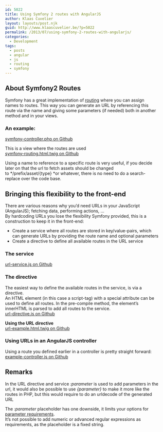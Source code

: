 ```yaml
---
id: 5022
title: Using Symfony 2 routes with AngularJS
author: Klaas Cuvelier
layout: layouts/post.njk
guid: http://www.klaascuvelier.be/?p=5022
permalink: /2013/07/using-symfony-2-routes-with-angularjs/
categories:
  - Development
tags:
  - posts
  - angular
  - js
  - routing
  - symfony
---
```


## About Symfony2 Routes

Symfony has a great implementation of <a title="Symfony routing" href="http://symfony.com/doc/current/book/routing.html" target="_blank">routing</a> where you can assign names to routes. This way you can generate an URL by referencing this route via the name and giving some parameters (if needed) both in another method and in your views.

### **An example:**

[symfony-controller.php on Github](https://gist.github.com/klaascuvelier/6018279)

This is a view where the routes are used  
[symfony-routing.html.twig on Github](https://gist.github.com/klaascuvelier/6018261)

Using a name to reference to a specific route is very useful, if you decide later on that the url to fetch assets should be changed to */prefix/asset/{type} *or whatever, there is no need to do a search-replace over the code base.

## **Bringing this flexibility to the front-end**

There are various reasons why you&#8217;d need URLs in your JavaScript (AngularJS); fetching data, performing actions, &#8230;  
By hardcoding URLs you lose the flexibility Symfony provided, this is a construction to keep it in the front-end:

- Create a service where all routes are stored in key/value-pairs, which can generate URLs by providing the route name and optional parameters
- Create a directive to define all available routes in the URL service

### **The service**

[url-service.js on Github](https://gist.github.com/klaascuvelier/6018363)

### **The directive**

The easiest way to define the available routes in the service, is via a directive.  
An HTML element (in this case a script-tag) with a special attribute can be used to define all routes. In the pre-compile method, the element&#8217;s innerHTML is parsed to add all routes to the service.  
[url-directive.js on Github](https://gist.github.com/klaascuvelier/6018424)

**Using the URL directive**  
[url-example.html.twig on Github](https://gist.github.com/klaascuvelier/6018540)

### Using URLs in an AngularJS controller

Using a route you defined earlier in a controller is pretty straight forward:  
[example-controller.js on Github](https://gist.github.com/klaascuvelier/6018397)

## Remarks

In the URL directive and service *:parameter* is used to add parameters in the url, it would also be possible to use *{parameter}* to make it more like the routes in PHP, but this would require to do an urldecode of the generated URL

The *:parameter* placeholder has one downside, it limits your options for <a href="http://symfony.com/doc/current/book/routing.html#required-and-optional-placeholders" target="_blank">parameter requirements</a>.  
It&#8217;s not possible to add numeric or advanced regular expressions as requirements, as the placeholder is a fixed string.

&nbsp;
